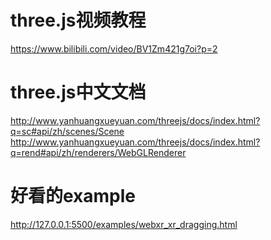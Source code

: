
# three.js视频教程
https://www.bilibili.com/video/BV1Zm421g7oi?p=2


# three.js中文文档
http://www.yanhuangxueyuan.com/threejs/docs/index.html?q=sc#api/zh/scenes/Scene
http://www.yanhuangxueyuan.com/threejs/docs/index.html?q=rend#api/zh/renderers/WebGLRenderer





# 好看的example
http://127.0.0.1:5500/examples/webxr_xr_dragging.html